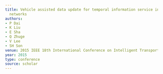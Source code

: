 ```yaml
---
title: Vehicle assisted data update for temporal information service in vehicular
  networks
authors:
- P Dai
- K Liu
- E Sha
- Q Zhuge
- V Lee
- SH Son
venue: 2015 IEEE 18th International Conference on Intelligent Transportation …, 2015
year: 2015
type: conference
source: scholar
---
```

